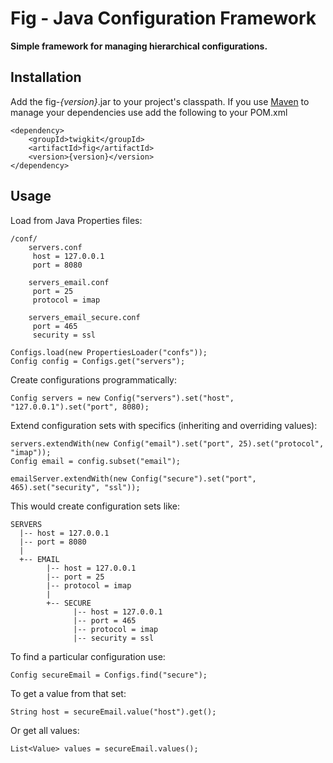 Fig - Java Configuration Framework
========

**Simple framework for managing hierarchical configurations.**

Installation
------------

Add the fig-*{version}*.jar to your project's classpath. If you use [Maven][Maven] to manage your dependencies use add the following to your POM.xml

    <dependency>
        <groupId>twigkit</groupId>
        <artifactId>fig</artifactId>
        <version>{version}</version>
    </dependency>


Usage
-----

Load from Java Properties files:

    /conf/
        servers.conf
         host = 127.0.0.1
         port = 8080

        servers_email.conf
         port = 25
         protocol = imap

        servers_email_secure.conf
         port = 465
         security = ssl

    Configs.load(new PropertiesLoader("confs"));
    Config config = Configs.get("servers");

Create configurations programmatically:

    Config servers = new Config("servers").set("host", "127.0.0.1").set("port", 8080);

Extend configuration sets with specifics (inheriting and overriding values):

    servers.extendWith(new Config("email").set("port", 25).set("protocol", "imap"));
    Config email = config.subset("email");

    emailServer.extendWith(new Config("secure").set("port", 465).set("security", "ssl"));

This would create configuration sets like:

    SERVERS
      |-- host = 127.0.0.1
      |-- port = 8080
      |
      +-- EMAIL
            |-- host = 127.0.0.1
            |-- port = 25
            |-- protocol = imap
            |
            +-- SECURE
                  |-- host = 127.0.0.1
                  |-- port = 465
                  |-- protocol = imap
                  |-- security = ssl

To find a particular configuration use:

    Config secureEmail = Configs.find("secure");

To get a value from that set:

    String host = secureEmail.value("host").get();

Or get all values:

    List<Value> values = secureEmail.values();


[TwigKit]: http://www.twigkit.com/
[Maven]: http://maven.apache.org/